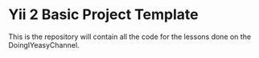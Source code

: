 Yii 2 Basic Project Template
============================

This is the repository will contain all the code for the lessons done on the DoingIYeasyChannel.
